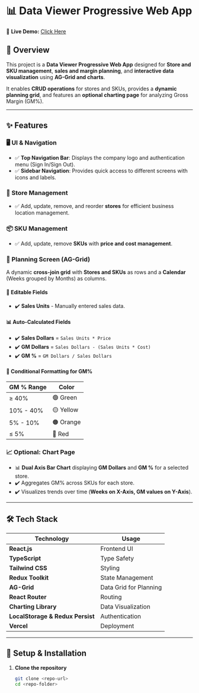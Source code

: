 # 📊 Data Viewer Progressive Web App  

🚀 **Live Demo:** [Click Here](https://gs-030499-prathvi-tomar-git-main-prathvitomars-projects.vercel.app/login)



## 📌 Overview  
This project is a **Data Viewer Progressive Web App** designed for **Store and SKU management**, **sales and margin planning**, and **interactive data visualization** using **AG-Grid and charts**.  

It enables **CRUD operations** for stores and SKUs, provides a **dynamic planning grid**, and features an **optional charting page** for analyzing Gross Margin (GM%).  

---

## ✨ Features  

### 🖥️ UI & Navigation  
- ✅ **Top Navigation Bar**: Displays the company logo and authentication menu (Sign In/Sign Out).  
- ✅ **Sidebar Navigation**: Provides quick access to different screens with icons and labels.  

### 🏪 Store Management  
- ✅ Add, update, remove, and reorder **stores** for efficient business location management.  

### 📦 SKU Management  
- ✅ Add, update, remove **SKUs** with **price and cost management**.  

### 📅 Planning Screen (AG-Grid)  
A dynamic **cross-join grid** with **Stores and SKUs** as rows and a **Calendar** (Weeks grouped by Months) as columns.  

#### 📝 **Editable Fields**  
- ✔️ **Sales Units** - Manually entered sales data.  

#### 📊 **Auto-Calculated Fields**  
- ✔️ **Sales Dollars** = `Sales Units * Price`  
- ✔️ **GM Dollars** = `Sales Dollars - (Sales Units * Cost)`  
- ✔️ **GM %** = `GM Dollars / Sales Dollars`  

#### 🎨 **Conditional Formatting for GM%**  
| GM % Range  | Color |
|-------------|-------|
| ≥ 40%       | 🟢 Green |
| 10% - 40%   | 🟡 Yellow |
| 5% - 10%    | 🟠 Orange |
| ≤ 5%        | 🔴 Red |

### 📈 Optional: Chart Page  
- 📊 **Dual Axis Bar Chart** displaying **GM Dollars** and **GM %** for a selected store.  
- ✔️ Aggregates GM% across SKUs for each store.  
- ✔️ Visualizes trends over time (**Weeks on X-Axis, GM values on Y-Axis**).  

---

## 🛠️ Tech Stack  

| **Technology**  | **Usage** |
|----------------|----------|
| **React.js** | Frontend UI |
| **TypeScript** | Type Safety |
| **Tailwind CSS** | Styling |
| **Redux Toolkit** | State Management |
| **AG-Grid** | Data Grid for Planning |
| **React Router** | Routing |
| **Charting Library** | Data Visualization |
| **LocalStorage & Redux Persist** | Authentication |
| **Vercel** | Deployment |

---

## 🔗 Setup & Installation  

1. **Clone the repository**  
   ```sh
   git clone <repo-url>
   cd <repo-folder>
